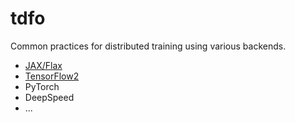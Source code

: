 # tdfo

Common practices for distributed training using various backends.

+ [JAX/Flax](https://github.com/massquantity/tdfo/tree/main/jax-flax)
+ [TensorFlow2](https://github.com/massquantity/tdfo/tree/main/tensorflow2)
+ PyTorch
+ DeepSpeed
+ ...
